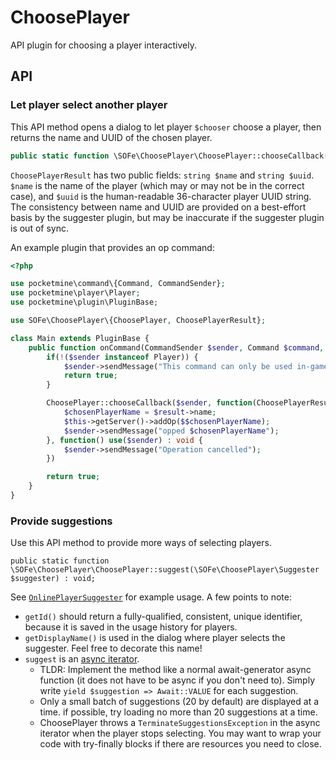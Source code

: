 # ChoosePlayer

API plugin for choosing a player interactively.

## API

### Let player select another player

This API method opens a dialog to let player `$chooser` choose a player,
then returns the name and UUID of the chosen player.

```php
public static function \SOFe\ChoosePlayer\ChoosePlayer::chooseCallback($chooser, $onSelect, $onCancel) : \SOFe\ChoosePlayer\ChoosePlayerResult;
```

`ChoosePlayerResult` has two public fields: `string $name` and `string $uuid`.
`$name` is the name of the player (which may or may not be in the correct case),
and `$uuid` is the human-readable 36-character player UUID string.
The consistency between name and UUID are provided
on a best-effort basis by the suggester plugin,
but may be inaccurate if the suggester plugin is out of sync.

An example plugin that provides an op command:

```php
<?php

use pocketmine\command\{Command, CommandSender};
use pocketmine\player\Player;
use pocketmine\plugin\PluginBase;

use SOFe\ChoosePlayer\{ChoosePlayer, ChoosePlayerResult};

class Main extends PluginBase {
    public function onCommand(CommandSender $sender, Command $command, string $label, array $args) : bool {
        if(!($sender instanceof Player)) {
            $sender->sendMessage("This command can only be used in-game");
            return true;
        }

        ChoosePlayer::chooseCallback($sender, function(ChoosePlayerResult $result) use($sender) : void {
            $chosenPlayerName = $result->name;
            $this->getServer()->addOp($$chosenPlayerName);
            $sender->sendMessage("opped $chosenPlayerName");
        }, function() use($sender) : void {
            $sender->sendMessage("Operation cancelled");
        })

        return true;
    }
}
```

### Provide suggestions

Use this API method to provide more ways of selecting players.

```
public static function \SOFe\ChoosePlayer\ChoosePlayer::suggest(\SOFe\ChoosePlayer\Suggester $suggester) : void;
```

See [`OnlinePlayerSuggester`](src/online.php) for example usage.
A few points to note:

- `getId()` should return a fully-qualified, consistent, unique identifier,
    because it is saved in the usage history for players.
- `getDisplayName()` is used in the dialog where player selects the suggester.
    Feel free to decorate this name!
- `suggest` is an [async iterator](https://sof3.github.io/await-generator/traverser/async-iterators.html).
    - TLDR: Implement the method like a normal await-generator async function
        (it does not have to be async if you don't need to).
        Simply write `yield $suggestion => Await::VALUE` for each suggestion.
    - Only a small batch of suggestions (20 by default) are displayed at a time.
        if possible, try loading no more than 20 suggestions at a time.
    - ChoosePlayer throws a `TerminateSuggestionsException`
        in the async iterator when the player stops selecting.
        You may want to wrap your code with try-finally blocks
        if there are resources you need to close.
